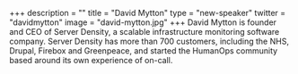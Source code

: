 +++
description = ""
title = "David Mytton"
type = "new-speaker"
twitter = "davidmytton"
image = "david-mytton.jpg"
+++
David Mytton is founder and CEO of Server Density, a scalable infrastructure monitoring software company. Server Density has more than 700 customers, including the NHS, Drupal, Firebox and Greenpeace, and started the HumanOps community based around its own experience of on-call.